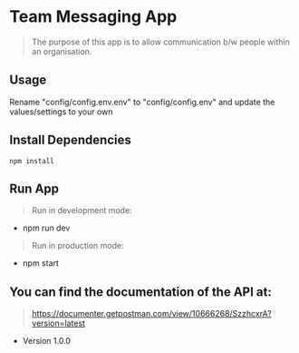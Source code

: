 # Team Messaging App

> The purpose of this app is to allow communication b/w people within an organisation.

## Usage

Rename "config/config.env.env" to "config/config.env" and update the values/settings to your own

## Install Dependencies

```
npm install
```

## Run App

> Run in development mode:

- npm run dev

> Run in production mode:

- npm start

## You can find the documentation of the API at:

> https://documenter.getpostman.com/view/10666268/SzzhcxrA?version=latest

- Version 1.0.0
